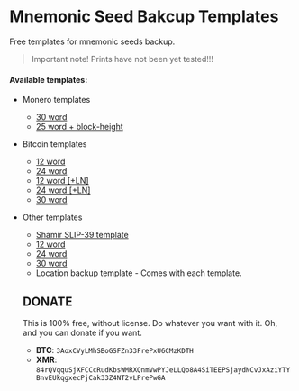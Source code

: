 # Mnemonic Seed Bakcup Templates
Free templates for mnemonic seeds backup.

> Important note! Prints have not been yet tested!!!

#### Available templates:
* Monero templates
  * [30 word](Templates-pdf/30-word-mnemonic-backup.pdf)
  * [25 word + block-height](Templates-pdf/24-word-mnemonic-backup-xmr.pdf)
  
* Bitcoin templates
  * [12 word](Templates-pdf/12-word-seed-btc.pdf)
  * [24 word](Templates-pdf/24-word-seed-btc.pdf)
  * [12 word [+LN]](Templates-pdf/12-word-seed-btc-ln.pdf)
  * [24 word [+LN]](Templates-pdf/24-word-seed-btc-ln.pdf)
  * [30 word](Templates-pdf/30-word-seed-btc.pdf)
  
* Other templates
  * [Shamir SLIP-39 template](Templates-pdf/shamir-seed-general.pdf)
  * [12 word](Templates-pdf/12-word-seed-general.pdf)
  * [24 word](Templates-pdf/24-word-seed-general.pdf)
  * [30 word](3Templates-pdf/30-word-seed-general.pdf)
  * Location backup template - Comes with each template.
  
  
  ## DONATE
  This is 100% free, without license. Do whatever you want with it. Oh, and you can donate if you want.
  
  * **BTC**: `3AoxCVyLMhSBoGSFZn33FrePxU6CMzKDTH`
  * **XMR**: `84rQVqquSjXFCCcRudKbsWMRXQnmVwPYJeLLQo8A4SiTEEPSjaydNCvJxAziYTYBnvEUkqgxecPjCak33Z4NT2vLPrePwGA`

